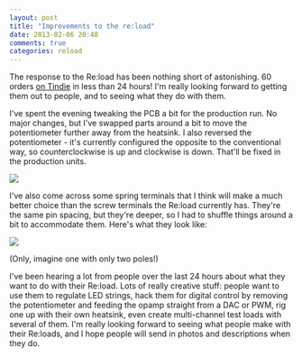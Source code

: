 ```yaml
---
layout: post
title: "Improvements to the re:load"
date: 2013-02-06 20:48
comments: true
categories: reload
---
```


The response to the Re:load has been nothing short of astonishing. 60 orders [on Tindie](https://tindie.com/products/arachnidlabs/epic-reload-the-simple-robust-powerful-adjustable-dummy-load/) in less than 24 hours! I'm really looking forward to getting them out to people, and to seeing what they do with them.

I've spent the evening tweaking the PCB a bit for the production run. No major changes, but I've swapped parts around a bit to move the potentiometer further away from the heatsink. I also reversed the potentiometer - it's currently configured the opposite to the conventional way, so counterclockwise is up and clockwise is down. That'll be fixed in the production units.

![](https://github.com/arachnidlabs/reload/blob/master/reload-layout.png?raw=true)

I've also come across some spring terminals that I think will make a much better choice than the screw terminals the Re:load currently has. They're the same pin spacing, but they're deeper, so I had to shuffle things around a bit to accommodate them. Here's what they look like:

![](https://lh3.googleusercontent.com/-5tHGtjIB6aw/URLBIhwg9xI/AAAAAAAAChI/olOBX4-owvQ/s408/47061_2000_int_04.jpg)

(Only, imagine one with only two poles!)

I've been hearing a lot from people over the last 24 hours about what they want to do with their Re:load. Lots of really creative stuff: people want to use them to regulate LED strings, hack them for digital control by removing the potentiometer and feeding the opamp straight from a DAC or PWM, rig one up with their own heatsink, even create multi-channel test loads with several of them. I'm really looking forward to seeing what people make with their Re:loads, and I hope people will send in photos and descriptions when they do.

